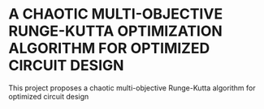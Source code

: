 # A CHAOTIC MULTI-OBJECTIVE RUNGE-KUTTA OPTIMIZATION ALGORITHM FOR OPTIMIZED CIRCUIT DESIGN
This project proposes a chaotic multi-objective Runge-Kutta algorithm for optimized circuit design 
